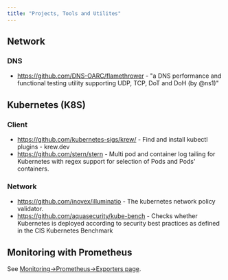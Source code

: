```yaml
---
title: "Projects, Tools and Utilites"
---
```


## Network

### DNS

* https://github.com/DNS-OARC/flamethrower - "a DNS performance and functional testing utility supporting UDP, TCP, DoT and DoH (by @ns1)"

## Kubernetes (K8S)

### Client

* https://github.com/kubernetes-sigs/krew/ - Find and install kubectl plugins - krew.dev
* https://github.com/stern/stern - Multi pod and container log tailing for Kubernetes with regex support for selection of Pods and Pods' containers.

### Network

* https://github.com/inovex/illuminatio - The kubernetes network policy validator.
* https://github.com/aquasecurity/kube-bench - Checks whether Kubernetes is deployed according to security best practices as defined in the CIS Kubernetes Benchmark

## Monitoring with Prometheus

See [Monitoring->Prometheus->Exporters page](../monitoring/prometheus/).
